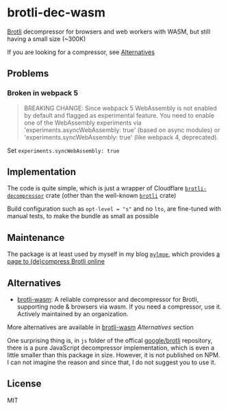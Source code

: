 # brotli-dec-wasm

[Brotli](https://github.com/google/brotli) decompressor for browsers and web workers with WASM, but still having a small size (~300K)

If you are looking for a compressor, see [Alternatives](#alternatives)

## Problems

### Broken in webpack 5

> BREAKING CHANGE: Since webpack 5 WebAssembly is not enabled by default and flagged as experimental feature.
> You need to enable one of the WebAssembly experiments via 'experiments.asyncWebAssembly: true' (based on async modules) or 'experiments.syncWebAssembly: true' (like webpack 4, deprecated).

Set `experiments.syncWebAssembly: true`

## Implementation

The code is quite simple, which is just a wrapper of Cloudflare [`brotli-decompressor`](https://crates.io/crates/brotli-decompressor) crate (other than the well-known [`brotli`](https://crates.io/crates/brotli) crate)

Build configuration such as `opt-level = "s"` and no `lto`, are fine-tuned with manual tests, to make the bundle as small as possible

## Maintenance

The package is at least used by myself in my blog [`mylmoe`](https://github.com/myl7/mylmoe), which provides [a page to (de)compress Brotli online](https://myl.moe/utils/brotli)

## Alternatives

- [brotli-wasm](https://github.com/httptoolkit/brotli-wasm): A reliable compressor and decompressor for Brotli, supporting node & browsers via wasm. If you need a compressor, use it. Actively maintained by an organization.

More alternatives are available in [brotli-wasm](https://github.com/httptoolkit/brotli-wasm) *Alternatives* section

One surprising thing is, in `js` folder of the offical [google/brotli](https://github.com/google/brotli) repository, there is a pure JavaScript decompressor implementation, which is even a little smaller than this package in size. However, it is not published on NPM. I can not imagine the reason and since that, I do not suggest you to use it.

## License

MIT
